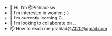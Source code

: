 - 👋 Hi, I’m @Prahlad-sw
- 👀 I’m interested in women ;-)
- 🌱 I’m currently learning C.
- 💞️ I’m looking to collaborate on ...
- 📫 How to reach me prahlad@7320@gmail.com

<!---
Prahlad-sw/Prahlad-sw is a ✨ special ✨ repository because its `README.md` (this file) appears on your GitHub profile.
You can click the Preview link to take a look at your changes.
--->

